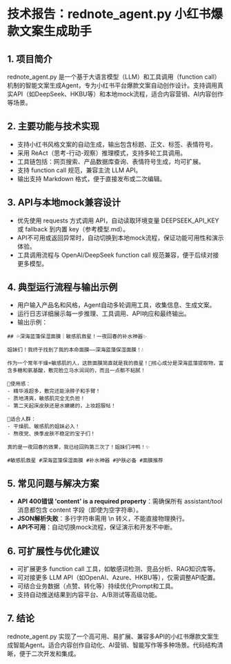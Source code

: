 # 技术报告：rednote_agent.py 小红书爆款文案生成助手

## 1. 项目简介
rednote_agent.py 是一个基于大语言模型（LLM）和工具调用（function call）机制的智能文案生成Agent，专为小红书平台爆款文案自动创作设计。支持调用真实API（如DeepSeek、HKBU等）和本地mock流程，适合内容营销、AI内容创作等场景。

## 2. 主要功能与技术实现
- 支持小红书风格文案的自动生成，输出包含标题、正文、标签、表情符号。
- 采用 ReAct（思考-行动-观察）推理模式，支持多轮工具调用。
- 工具链包括：网页搜索、产品数据库查询、表情符号生成，均可扩展。
- 支持 function call 规范，兼容主流 LLM API。
- 输出支持 Markdown 格式，便于直接发布或二次编辑。

## 3. API与本地mock兼容设计
- 优先使用 requests 方式调用 API，自动读取环境变量 DEEPSEEK_API_KEY 或 fallback 到内置 key（参考模型.md）。
- API不可用或返回异常时，自动切换到本地mock流程，保证功能可用性和演示体验。
- 工具调用流程与 OpenAI/DeepSeek function call 规范兼容，便于后续对接更多模型。

## 4. 典型运行流程与输出示例
- 用户输入产品名和风格，Agent自动多轮调用工具，收集信息、生成文案。
- 运行日志详细展示每一步推理、工具调用、API响应和最终输出。
- 输出示例：
```
## 💦深海蓝藻保湿面膜｜敏感肌救星！一夜回春的补水神器✨

姐妹们！我终于找到了我的本命面膜——深海蓝藻保湿面膜！💧

作为一个常年干燥+敏感肌的人，这款面膜简直就是我的救星！🌊核心成分是深海蓝藻提取物，富含多糖和氨基酸，敷完脸立马水润润的，而且一点都不粘腻！

🌟使用感：
- 精华液超多，敷完还能涂脖子和手臂！
- 质地清爽，敏感肌完全无负担！
- 第二天起床皮肤还是水嫩嫩的，上妆超服帖！

💖适合人群：
- 干燥肌、敏感肌的姐妹必入！
- 熬夜党、换季皮肤不稳定的宝子们！

真的是一夜回春的效果，我已经回购第三次了！姐妹们冲鸭！✨

#敏感肌救星 #深海蓝藻保湿面膜 #补水神器 #护肤必备 #面膜推荐
```

## 5. 常见问题与解决方案
- **API 400错误 'content' is a required property**：需确保所有 assistant/tool 消息都包含 content 字段（即使为空字符串）。
- **JSON解析失败**：多行字符串需用 \n 转义，不能直接物理换行。
- **API不可用**：自动切换mock流程，保证演示和开发不中断。

## 6. 可扩展性与优化建议
- 可扩展更多 function call 工具，如敏感词检测、竞品分析、RAG知识库等。
- 可对接更多 LLM API（如OpenAI、Azure、HKBU等），仅需调整API配置。
- 可结合业务数据（点赞、转化等）持续优化Prompt和工具。
- 支持自动推送结果到内容平台、A/B测试等高级功能。

## 7. 结论
rednote_agent.py 实现了一个高可用、易扩展、兼容多API的小红书爆款文案生成智能Agent。适合内容创作自动化、AI营销、智能写作等多种场景。代码结构清晰，便于二次开发和集成。 
